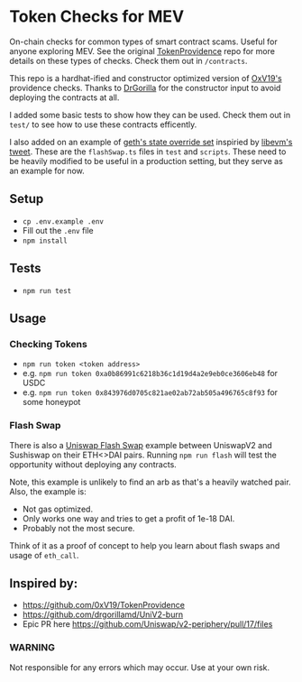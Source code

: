 # Token Checks for MEV

On-chain checks for common types of smart contract scams. Useful for anyone exploring MEV. See the original [TokenProvidence](https://github.com/0xV19/TokenProvidence) repo for more details on these types of checks. Check them out in `/contracts`.

This repo is a hardhat-ified and constructor optimized version of [OxV19's](https://twitter.com/0xV19) providence checks. Thanks to [DrGorilla](https://twitter.com/DrGorilla_md) for the constructor input to avoid deploying the contracts at all. 

I added some basic tests to show how they can be used. Check them out in `test/` to see how to use these contracts efficently.

I also added on an example of [geth's state override set](https://geth.ethereum.org/docs/rpc/ns-eth#3-object---state-override-set) inspiried by [libevm's tweet](https://twitter.com/libevm/status/1476791869585588224). These are the `flashSwap.ts` files in `test` and `scripts`. These need to be heavily modified to be useful in a production setting, but they serve as an example for now.

## Setup
 - `cp .env.example .env`
 - Fill out the `.env` file
 - `npm install`

## Tests

 - `npm run test`

## Usage

### Checking Tokens

 - `npm run token <token address>`
 - e.g. `npm run token 0xa0b86991c6218b36c1d19d4a2e9eb0ce3606eb48` for USDC
 - e.g. `npm run token 0x843976d0705c821ae02ab72ab505a496765c8f93` for some honeypot

### Flash Swap
There is also a [Uniswap Flash Swap](https://docs.uniswap.org/protocol/V2/guides/smart-contract-integration/using-flash-swaps) example between UniswapV2 and Sushiswap on their ETH<>DAI pairs. Running `npm run flash` will test the opportunity without deploying any contracts.

Note, this example is unlikely to find an arb as that's a heavily watched pair. Also, the example is:
 - Not gas optimized.
 - Only works one way and tries to get a profit of 1e-18 DAI.
 - Probably not the most secure.

Think of it as a proof of concept to help you learn about flash swaps and usage of `eth_call`.

## Inspired by:

- https://github.com/0xV19/TokenProvidence
- https://github.com/drgorillamd/UniV2-burn
- Epic PR here https://github.com/Uniswap/v2-periphery/pull/17/files


### WARNING
Not responsible for any errors which may occur. Use at your own risk.
